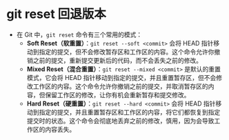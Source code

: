 # git reset 回退版本

- 在 Git 中，`git reset` 命令有三个常用的模式：
  - **Soft Reset（软重置）**：`git reset --soft <commit>` 会将 HEAD 指针移动到指定的提交，但不会修改暂存区和工作区的内容。这个命令允许你撤销之前的提交，重新提交更新后的代码，而不会丢失之前的修改。
  - **Mixed Reset（混合重置）**：`git reset --mixed <commit>` 是默认的重置模式，它会将 HEAD 指针移动到指定的提交，并且重置暂存区，但不会修改工作区的内容。这个命令允许你撤销之前的提交，并取消暂存区的内容，但保留工作区的修改，让你有机会重新暂存和提交修改。
  - **Hard Reset（硬重置）**：`git reset --hard <commit>` 会将 HEAD 指针移动到指定的提交，并且重置暂存区和工作区的内容，将它们都恢复到指定提交时的状态。这个命令会彻底地丢弃之前的修改，慎用，因为会导致工作区的内容丢失。